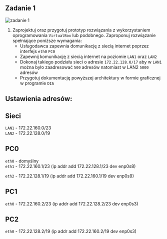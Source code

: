 Zadanie 1
---------

![zadanie 1](zadanie-1.svg)

1. Zaprojektuj oraz przygotuj prototyp rozwiązania z wykorzystaniem oprogramowania ``VirtualBox`` lub podobnego. 
Zaproponuj rozwiązanie spełniające poniższe wymagania:
   * Usługodawca zapewnia domunikację z siecią internet poprzez interfejs ``eth0`` ``PC0``
   * Zapewnij komunikację z siecią internet na poziomie ``LAN1`` oraz ``LAN2``
   * Dokonaj takiego podziału sieci o adresie ``172.22.128.0/17`` aby w ``LAN1`` można było zaadresować ``500`` adresów natomiast w LAN2 ``5000`` adresów    
   * Przygotuj dokumentację powyższej architektury w formie graficznej w programie ``DIA``
 
    
Ustawienia adresów:
---------

Sieci
---------
``LAN1`` - 172.22.160.0/23  
``LAN2`` - 172.22.128.0/19  

PC0                                          
---------                                       
``eth0`` - domyślny  
``eth1`` - 172.22.160.1/23  (ip addr add 172.22.128.1/23 dev enp0s8)

``eth2`` - 172.22.128.1/19  (ip addr add 172.22.160.1/19 dev enp0s9)
 
PC1
---------
``eth0`` - 172.22.160.2/23  (ip addr add 172.22.128.2/23 dev enp0s3)
 
PC2
---------
``eth0`` - 172.22.128.2/19  (ip addr add 172.22.160.2/19 dev enp0s3)
